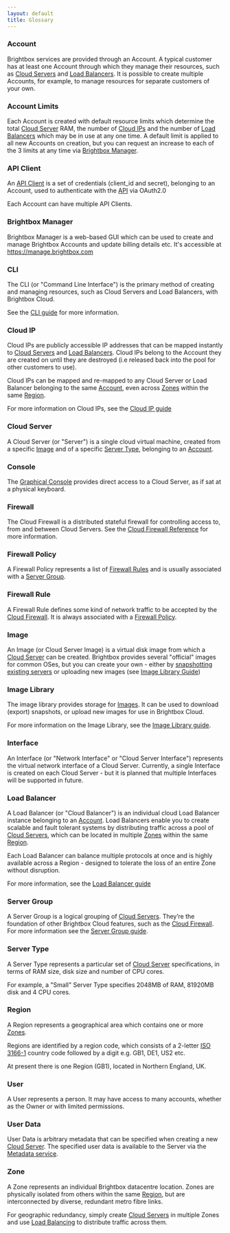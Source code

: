 ```yaml
---
layout: default
title: Glossary
---
```


### Account

Brightbox services are provided through an Account. A typical customer has at
least one Account through which they manage their resources, such as 
[Cloud Servers](#cloud_server) and [Load Balancers](#load_balancer). It is possible
to create multiple Accounts, for example, to manage resources for separate
customers of your own.

### Account Limits

Each Account is created with default resource limits which determine the total
[Cloud Server](#cloud_server) RAM, the number of [Cloud IPs](#cloud_ip) and the
number of [Load Balancers](#load_balancer) which may be in use at any one time.
A default limit is applied to all new Accounts on creation, but you can request
an increase to each of the 3 limits at any time via
[Brightbox Manager](#brightbox_manager).

### API Client

An [API Client](/reference/api-clients/) is a set of credentials
(client_id and secret), belonging to an Account, used to authenticate
with the [API](/reference/api) via OAuth2.0

Each Account can have multiple API Clients.

### Brightbox Manager

Brightbox Manager is a web-based GUI which can be used to create and
manage Brightbox Accounts and update billing details etc.  It's
accessible at https://manage.brightbox.com

### CLI

The CLI (or "Command Line Interface") is the primary method of creating and
managing resources, such as Cloud Servers and Load Balancers, with Brightbox
Cloud.

See the [CLI guide](/guides/cli/) for more information.

### Cloud IP

Cloud IPs are publicly accessible IP addresses that can be mapped instantly
to [Cloud Servers](#cloud_server) and [Load Balancers](#load_balancer). Cloud IPs
belong to the Account they are created on until they are destroyed (i.e released 
back into the pool for other customers to use).

Cloud IPs can be mapped and re-mapped to any Cloud Server or Load Balancer
belonging to the same [Account](#account), even across [Zones](#zone) within
the same [Region](#region).

For more information on Cloud IPs, see the [Cloud IP guide](/guides/cli/cloud-ips/)

### Cloud Server

A Cloud Server (or "Server") is a single cloud virtual machine, created from a
specific [Image](#image) and of a specific [Server Type](#server_type), belonging
to an [Account](#account).

### Console

The [Graphical Console](/guides/cli/graphical-console/) provides
direct access to a Cloud Server, as if sat at a physical keyboard.

### Firewall

The Cloud Firewall is a distributed stateful firewall for controlling
access to, from and between Cloud Servers.  See the
[Cloud Firewall Reference](/reference/firewall/) for more information.

### Firewall Policy

A Firewall Policy represents a list of
[Firewall Rules](#firewall_rule) and is usually associated with a
[Server Group](#server_group).

### Firewall Rule

A Firewall Rule defines some kind of network traffic to be accepted by
the [Cloud Firewall](#firewall). It is always associated with a
[Firewall Policy](#firewall_policy).

### Image

An Image (or Cloud Server Image) is a virtual disk image from which a
[Cloud Server](#cloud_server) can be created. Brightbox provides several "official"
images for common OSes, but you can create your own - either by
[snapshotting existing servers](/guides/cli/create-a-snapshot/) or uploading
new images (see [Image Library Guide](/guides/cli/image-library))

### Image Library

The image library provides storage for [Images](#image). It can be used to
download (export) snapshots, or upload new images for use in Brightbox Cloud.

For more information on the Image Library, see the
[Image Library guide](/guides/cli/image-library/).

### Interface

An Interface (or "Network Interface" or "Cloud Server Interface") represents
the virtual network interface of a Cloud Server. Currently, a single Interface is
created on each Cloud Server - but it is planned that multiple Interfaces will
be supported in future.

### Load Balancer

A Load Balancer (or "Cloud Balancer") is an individual cloud Load Balancer
instance belonging to an [Account](#account). Load Balancers enable you to 
create scalable and fault tolerant systems by distributing traffic across a
pool of [Cloud Servers](#cloud_server), which can be located in multiple
[Zones](#zone) within the same [Region](#region).

Each Load Balancer can balance multiple protocols at once and is highly
available across a Region - designed to tolerate the loss of an entire
Zone without disruption.

For more information, see the [Load Balancer guide](/guides/cli/load-balancers)

### Server Group

A Server Group is a logical grouping of
[Cloud Servers](#cloud_server). They’re the foundation of other
Brightbox Cloud features, such as the
[Cloud Firewall](#cloud_firewall). For more information see the
[Server Group guide](/guides/cli/server-groups/).

### Server Type

A Server Type represents a particular set of [Cloud Server](#cloud_server)
specifications, in terms of RAM size, disk size and number of CPU cores.

For example, a "Small" Server Type specifies 2048MB of RAM, 81920MB disk and
4 CPU cores.

### Region

A Region represents a geographical area which contains one or more [Zones](#zone).

Regions are identified by a region code, which consists of a 2-letter
[ISO 3166-1](http://en.wikipedia.org/wiki/ISO_3166-1_alpha-2) country code
followed by a digit e.g. GB1, DE1, US2 etc.

At present there is one Region (GB1), located in Northern England, UK.

### User

A User represents a person. It may have access to many accounts, whether as
the Owner or with limited permissions.

### User Data

User Data is arbitrary metadata that can be specified when creating a new
[Cloud Server](#cloud_server). The specified user data is available to the Server
via the [Metadata service](/guides/cli/user-data/).

### Zone

A Zone represents an individual Brightbox datacentre location. Zones are physically
isolated from others within the same [Region](#region), but are interconnected
by diverse, redundant metro fibre links.

For geographic redundancy, simply create [Cloud Servers](#cloud_server) in multiple
Zones and use [Load Balancing](#load_balancer) to distribute traffic across them.


